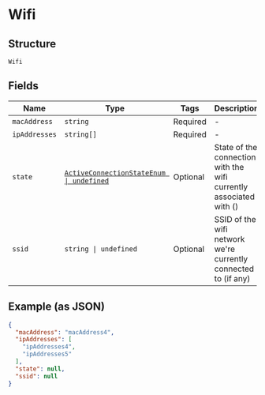 
# Wifi

## Structure

`Wifi`

## Fields

| Name | Type | Tags | Description |
|  --- | --- | --- | --- |
| `macAddress` | `string` | Required | - |
| `ipAddresses` | `string[]` | Required | - |
| `state` | [`ActiveConnectionStateEnum \| undefined`](/doc/models/active-connection-state-enum.md) | Optional | State of the connection with the wifi currently associated with () |
| `ssid` | `string \| undefined` | Optional | SSID of the wifi network we're currently connected to (if any) |

## Example (as JSON)

```json
{
  "macAddress": "macAddress4",
  "ipAddresses": [
    "ipAddresses4",
    "ipAddresses5"
  ],
  "state": null,
  "ssid": null
}
```

